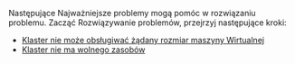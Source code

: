 Następujące Najważniejsze problemy mogą pomóc w rozwiązaniu problemu. Zacząć Rozwiązywanie problemów, przejrzyj następujące kroki:

- [Klaster nie może obsługiwać żądany rozmiar maszyny Wirtualnej](../articles/virtual-machines/linux/troubleshoot-deploy-vm.md#the-cluster-cannot-support-the-requested-vm-size)
- [Klaster nie ma wolnego zasobów](../articles/virtual-machines/linux/troubleshoot-deploy-vm.md#the-cluster-does-not-have-free-resources)